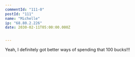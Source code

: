 ```yaml
---
commentId: "111-0"
postId: "111"
name: "Michelle"
ip: "68.80.2.226"
date: 2030-02-11T05:00:00.000Z


---
```

<p>Yeah, I definitely got better ways of spending that 100 bucks!!!</p>